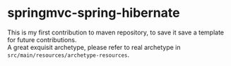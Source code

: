 springmvc-spring-hibernate
==========================

This is my first contribution to maven repository, to save it save a template for future contributions.  
A great exquisit archetype, please refer to real archetype in `src/main/resources/archetype-resources`.  
